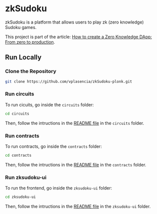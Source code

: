 # zkSudoku

zkSudoku is a platform that allows users to play zk (zero knowledge) Sudoku games.

This project is part of the article: [How to create a Zero Knowledge DApp: From zero to production]().

## Run Locally

### Clone the Repository

```bash
git clone https://github.com/vplasencia/zkSudoku-plonk.git
```

### Run circuits

To run cicuits, go inside the `circuits` folder:

```bash
cd circuits
```

Then, follow the intructions in the [README file](/circuits/README.md) in the `circuits` folder.

### Run contracts

To run contracts, go inside the `contracts` folder:

```bash
cd contracts
```

Then, follow the intructions in the [README file](/contracts/README.md) in the `contracts` folder.

### Run zksudoku-ui

To run the frontend, go inside the `zksudoku-ui` folder:

```bash
cd zksudoku-ui
```

Then, follow the intructions in the [README file](/zksudoku-ui/README.md) in the `zksudoku-ui` folder.
